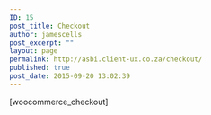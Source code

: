 ```yaml
---
ID: 15
post_title: Checkout
author: jamescells
post_excerpt: ""
layout: page
permalink: http://asbi.client-ux.co.za/checkout/
published: true
post_date: 2015-09-20 13:02:39
---
```

[woocommerce_checkout]